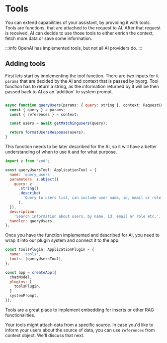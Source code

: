 # Tools

You can extend capabilities of your assistant, by providing it with tools.
Tools are functions, that are attached to the request to AI. After that request
is received, AI can decide to use those tools to either enrich the context, fetch more data
or save some information.

:::info
OpenAI has implemented tools, but not all AI providers do.
:::

## Adding tools

First lets start by implementing the tool function. There are two inputs for it `params` that are decided
by the AI and context that is passed by byorg. Tool function has to return a string, as the information
returned by it will be then passed back to AI as an 'addition' to system prompt.

```js

async function queryUsers(params: { query: string }, context: RequestContext): Promise<string> {
  const { query } = params;
  const { references } = context;

  const users = await getMatchingusers(query);

  return formatUsersResponse(users);
}
```

This function needs to be later described for the AI, so it will have a better
understanding of when to use it and for what purpose.

```js
import z from 'zod';

const queryUsersTool: ApplicationTool = {
  name: 'query_users',
  parameters: z.object({
    query: z
      .string()
      .describe(
        'Query to users list, can include user name, id, email or role in company etc.',
      ),
  }),
  description:
    'Search information about users, by name, id, email or role etc.',
  handler: queryUsers,
};
```

Once you have the function implemented and described for AI, you need to wrap it into
our plugin system and connect it to the app.

```js
const toolsPlugin: ApplicationPlugin = {
  name: 'tools',
  tools: [queryUsersTool],
};

const app = createApp({
  chatModel,
  plugins: [
    toolsPlugin,
  ]
  systemPrompt,
});
```

Tools are a great place to implement embedding for inserts or other RAG functionalities.

Your tools might attach data from a specific source. In case you'd like to inform
your users about the source of data, you can use `references` from context object.
We'll discuss that next.
